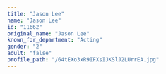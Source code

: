 ```yaml
---
title: "Jason Lee"
name: "Jason Lee"
id: "11662"
original_name: "Jason Lee"
known_for_department: "Acting"
gender: "2"
adult: "false"
profile_path: "/64tEXo3xR9IFXsIJKSlJ2LUrrEA.jpg"
---
```


